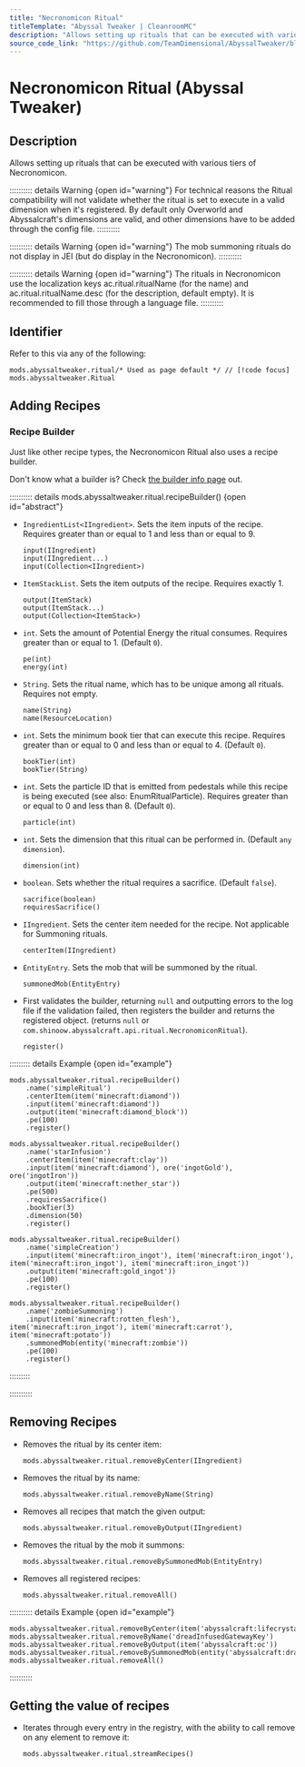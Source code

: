```yaml
---
title: "Necronomicon Ritual"
titleTemplate: "Abyssal Tweaker | CleanroomMC"
description: "Allows setting up rituals that can be executed with various tiers of Necronomicon."
source_code_link: "https://github.com/TeamDimensional/AbyssalTweaker/blob/master/src/main/java/com/teamdimensional/abyssaltweaker/compat/groovyscript/Ritual.java"
---
```


# Necronomicon Ritual (Abyssal Tweaker)

## Description

Allows setting up rituals that can be executed with various tiers of Necronomicon.

:::::::::: details Warning {open id="warning"}
For technical reasons the Ritual compatibility will not validate whether the ritual is set to execute in a valid dimension when it's registered. By default only Overworld and Abyssalcraft's dimensions are valid, and other dimensions have to be added through the config file.
::::::::::

:::::::::: details Warning {open id="warning"}
The mob summoning rituals do not display in JEI (but do display in the Necronomicon).
::::::::::

:::::::::: details Warning {open id="warning"}
The rituals in Necronomicon use the localization keys ac.ritual.ritualName (for the name) and ac.ritual.ritualName.desc (for the description, default empty). It is recommended to fill those through a language file.
::::::::::

## Identifier

Refer to this via any of the following:

```groovy:no-line-numbers {1}
mods.abyssaltweaker.ritual/* Used as page default */ // [!code focus]
mods.abyssaltweaker.Ritual
```


## Adding Recipes

### Recipe Builder

Just like other recipe types, the Necronomicon Ritual also uses a recipe builder.

Don't know what a builder is? Check [the builder info page](../../getting_started/builder.md) out.

:::::::::: details mods.abyssaltweaker.ritual.recipeBuilder() {open id="abstract"}
- `IngredientList<IIngredient>`. Sets the item inputs of the recipe. Requires greater than or equal to 1 and less than or equal to 9.

    ```groovy:no-line-numbers
    input(IIngredient)
    input(IIngredient...)
    input(Collection<IIngredient>)
    ```

- `ItemStackList`. Sets the item outputs of the recipe. Requires exactly 1.

    ```groovy:no-line-numbers
    output(ItemStack)
    output(ItemStack...)
    output(Collection<ItemStack>)
    ```

- `int`. Sets the amount of Potential Energy the ritual consumes. Requires greater than or equal to 1. (Default `0`).

    ```groovy:no-line-numbers
    pe(int)
    energy(int)
    ```

- `String`. Sets the ritual name, which has to be unique among all rituals. Requires not empty.

    ```groovy:no-line-numbers
    name(String)
    name(ResourceLocation)
    ```

- `int`. Sets the minimum book tier that can execute this recipe. Requires greater than or equal to 0 and less than or equal to 4. (Default `0`).

    ```groovy:no-line-numbers
    bookTier(int)
    bookTier(String)
    ```

- `int`. Sets the particle ID that is emitted from pedestals while this recipe is being executed (see also: EnumRitualParticle). Requires greater than or equal to 0 and less than 8. (Default `0`).

    ```groovy:no-line-numbers
    particle(int)
    ```

- `int`. Sets the dimension that this ritual can be performed in. (Default `any dimension`).

    ```groovy:no-line-numbers
    dimension(int)
    ```

- `boolean`. Sets whether the ritual requires a sacrifice. (Default `false`).

    ```groovy:no-line-numbers
    sacrifice(boolean)
    requiresSacrifice()
    ```

- `IIngredient`. Sets the center item needed for the recipe. Not applicable for Summoning rituals.

    ```groovy:no-line-numbers
    centerItem(IIngredient)
    ```

- `EntityEntry`. Sets the mob that will be summoned by the ritual.

    ```groovy:no-line-numbers
    summonedMob(EntityEntry)
    ```

- First validates the builder, returning `null` and outputting errors to the log file if the validation failed, then registers the builder and returns the registered object. (returns `null` or `com.shinoow.abyssalcraft.api.ritual.NecronomiconRitual`).

    ```groovy:no-line-numbers
    register()
    ```

::::::::: details Example {open id="example"}
```groovy:no-line-numbers
mods.abyssaltweaker.ritual.recipeBuilder()
    .name('simpleRitual')
    .centerItem(item('minecraft:diamond'))
    .input(item('minecraft:diamond'))
    .output(item('minecraft:diamond_block'))
    .pe(100)
    .register()

mods.abyssaltweaker.ritual.recipeBuilder()
    .name('starInfusion')
    .centerItem(item('minecraft:clay'))
    .input(item('minecraft:diamond'), ore('ingotGold'), ore('ingotIron'))
    .output(item('minecraft:nether_star'))
    .pe(500)
    .requiresSacrifice()
    .bookTier(3)
    .dimension(50)
    .register()

mods.abyssaltweaker.ritual.recipeBuilder()
    .name('simpleCreation')
    .input(item('minecraft:iron_ingot'), item('minecraft:iron_ingot'), item('minecraft:iron_ingot'), item('minecraft:iron_ingot'))
    .output(item('minecraft:gold_ingot'))
    .pe(100)
    .register()

mods.abyssaltweaker.ritual.recipeBuilder()
    .name('zombieSummoning')
    .input(item('minecraft:rotten_flesh'), item('minecraft:iron_ingot'), item('minecraft:carrot'), item('minecraft:potato'))
    .summonedMob(entity('minecraft:zombie'))
    .pe(100)
    .register()
```

:::::::::

::::::::::

## Removing Recipes

- Removes the ritual by its center item:

    ```groovy:no-line-numbers
    mods.abyssaltweaker.ritual.removeByCenter(IIngredient)
    ```

- Removes the ritual by its name:

    ```groovy:no-line-numbers
    mods.abyssaltweaker.ritual.removeByName(String)
    ```

- Removes all recipes that match the given output:

    ```groovy:no-line-numbers
    mods.abyssaltweaker.ritual.removeByOutput(IIngredient)
    ```

- Removes the ritual by the mob it summons:

    ```groovy:no-line-numbers
    mods.abyssaltweaker.ritual.removeBySummonedMob(EntityEntry)
    ```

- Removes all registered recipes:

    ```groovy:no-line-numbers
    mods.abyssaltweaker.ritual.removeAll()
    ```

:::::::::: details Example {open id="example"}
```groovy:no-line-numbers
mods.abyssaltweaker.ritual.removeByCenter(item('abyssalcraft:lifecrystal'))
mods.abyssaltweaker.ritual.removeByName('dreadInfusedGatewayKey')
mods.abyssaltweaker.ritual.removeByOutput(item('abyssalcraft:oc'))
mods.abyssaltweaker.ritual.removeBySummonedMob(entity('abyssalcraft:dragonboss'))
mods.abyssaltweaker.ritual.removeAll()
```

::::::::::

## Getting the value of recipes

- Iterates through every entry in the registry, with the ability to call remove on any element to remove it:

    ```groovy:no-line-numbers
    mods.abyssaltweaker.ritual.streamRecipes()
    ```

